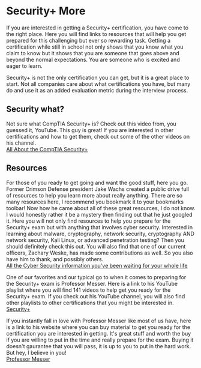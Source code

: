 # Security+ More

If you are interested in getting a Security+ certification, you have come to the right place. Here you will find links to resources that will help you get prepared for this challenging but ever so rewarding task. Getting a certification while still in school not only shows that you know what you claim to know but it shows that you are someone that goes above and beyond the normal expectations. You are someone who is excited and eager to learn. <br>

Security+ is not the only certification you can get, but it is a great place to start. Not all companies care about what certifications you have, but many do and use it as an added evaluation metric during the interview process. <br>

## Security what?
Not sure what CompTIA Security+ is? Check out this video from, you guessed it, YouTube. This guy is great! If you are interested in other certifications and how to get them, check out some of the other videos on his channel.<br>
[All About the CompTIA Security+](https://www.youtube.com/watch?v=PIg3pjiFdf0)

## Resources
For those of you ready to get going and want the good stuff, here you go. Former Crimson Defense president Jake Wachs created a public drive full of resources to help you learn more about really anything. There are so many resources here, I recommend you bookmark it to your bookmarks toolbar! Now how he came about all of these great resources, I do not know. I would honestly rather it be a mystery then finding out that he just googled it. Here you will not only find resources to help you prepare for the Security+ exam but with anything that involves cyber security. Interested in learning about malware, cryptography, network security, cryptography AND network security, Kali Linux, or advanced penetration testing? Then you should definitely check this out. You will also find that one of our current officers, Zachary Weske, has made some contributions as well. So you also have him to thank, and possibly others.<br>
[All the Cyber Security information you've been waiting for your whole life](https://drive.google.com/drive/u/1/folders/1jO8Ys4zdz8jQGqbaEXRdqXCW87oLNta-)<br>

One of our favorites and our typical go to when it comes to preparing for the Security+ exam is Professor Messer. Here is a link to his YouTube playlist where you will find 141 videos to help get you ready for the Security+ exam. If you check out his YouTube channel, you will also find other playlists to other certifications that you might be interested in.<br>
[Security+](https://www.youtube.com/watch?v=UbxRf_9Rcmg&list=PLG49S3nxzAnnVhoAaL4B6aMFDQ8_gdxAy) <br>

If you instantly fall in love with Professor Messer like most of us have, here is a link to his website where you can buy material to get you ready for the certification you are interested in getting. It's great stuff and worth the buy if you are willing to put in the time and really prepare for the exam. Buying it doesn't gaurantee that you will pass, it is up to you to put in the hard work. But hey, I believe in you!<br>
[Professor Messer](https://www.professormesser.com/)
